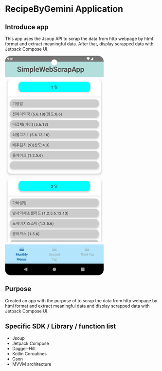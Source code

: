 # RecipeByGemini Application
## Introduce app
This app uses the Jsoup API to scrap the data from http webpage by html format and extract meaningful data. After that, display scrapped data with Jetpack Compose UI.

![image1](./datas/image_1.png)

## Purpose
Created an app with the purpose of to scrap the data from http webpage by html format and extract meaningful data and display scrapped data with Jetpack Compose UI.

## Specific SDK / Library / function list
- Jsoup
- Jetpack Compose
- Dagger-Hilt
- Kotlin Coroutines
- Gson
- MVVM architecture
